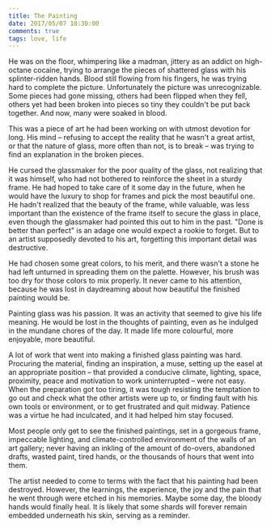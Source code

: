 ```yaml
---
title: The Painting
date: 2017/05/07 18:30:00
comments: true
tags: love, life
---
```

He was on the floor, whimpering like a madman, jittery as an addict on high-octane cocaine, trying to arrange the pieces of shattered glass with his splinter-ridden hands.<span class="more"></span> Blood still flowing from his fingers, he was trying hard to complete the picture. Unfortunately the picture was unrecognizable. Some pieces had gone missing, others had been flipped when they fell, others yet had been broken into pieces so tiny they couldn't be put back together. And now, many were soaked in blood.

This was a piece of art he had been working on with utmost devotion for long. His mind – refusing to accept the reality that he wasn't a great artist, or that the nature of glass, more often than not, is to break – was trying to find an explanation in the broken pieces.

He cursed the glassmaker for the poor quality of the glass, not realizing that it was himself, who had not bothered to reinforce the sheet in a sturdy frame. He had hoped to take care of it some day in the future, when he would have the luxury to shop for frames and pick the most beautiful one. He hadn't realized that the beauty of the frame, while valuable, was less important than the existence of the frame itself to secure the glass in place, even though the glassmaker had pointed this out to him in the past. "Done is better than perfect" is an adage one would expect a rookie to forget. But to an artist supposedly devoted to his art, forgetting this important detail was destructive.

He had chosen some great colors, to his merit, and there wasn't a stone he had left unturned in spreading them on the palette. However, his brush was too dry for those colors to mix properly. It never came to his attention, because he was lost in daydreaming about how beautiful the finished painting would be.

Painting glass was his passion. It was an activity that seemed to give his life meaning. He would be lost in the thoughts of painting, even as he indulged in the mundane chores of the day. It made life more colourful, more enjoyable, more beautiful. 

A lot of work that went into making a finished glass painting was hard. Procuring the material, finding an inspiration, a muse, setting up the easel at an appropriate position – that provided a conducive climate, lighting, space, proximity, peace and motivation to work uninterrupted – were not easy. When the preparation got too tiring, it was tough resisting the temptation to go out and check what the other artists were up to, or finding fault with his own tools or environment, or to get frustrated and quit midway. Patience was a virtue he had inculcated, and it had helped him stay focused.

Most people only get to see the finished paintings, set in a gorgeous frame, impeccable lighting, and climate-controlled environment of the walls of an art gallery; never having an inkling of the amount of do-overs, abandoned drafts, wasted paint, tired hands, or the thousands of hours that went into them.

The artist needed to come to terms with the fact that his painting had been destroyed. However, the learnings, the experience, the joy and the pain that he went through were etched in his memories. Maybe some day, the bloody hands would finally heal. It is likely that some shards will forever remain embedded underneath his skin, serving as a reminder.
